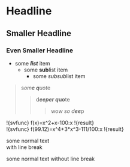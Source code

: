 # Headline
## Smaller Headline
### Even Smaller Headline
- some ***list*** item
  * some **sub**list item
    + some *subsub*list item
> s*om**e q**uot*e
>> d***eeper q*uo**te
>>> wo*w so d**ee***p

!{svfunc} f(x)=x^2+x-100:x !{result}  
!{svfunc} f(99.12)=x^4+3*x^3-111/100:x !{result}

some normal text  
with line break

some normal text 
without line break